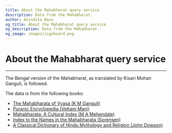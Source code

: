 ```yaml
---
title: About the Mahabharat query service
description: Data from the Mahabharat.
author: Anindita Basu
og_title: About the Mahabharat query service
og_description: Data from the Mahabharat.
og_image: images/signboard.png
---
```


# About the Mahabharat query service

<hr/>

The Bengal version of the Mahabharat, as translated by Kisari Mohan Ganguli, is followed. 

The data is from the following books: 

-  [The Mahabharata of Vyasa (K M Ganguli)](https://archive.org/details/TheMahabharataOfKrishna-dwaipayanaVyasa)
-  [Puranic Encyclopedia (Vettam Mani)](https://archive.org/details/puranicencyclopa00maniuoft)
-  [Mahabharata: A Cultural Index (M A Mehendale)](http://www.sanskrit-lexicon.uni-koeln.de/scans/MCIScan/2014/web/webtc/download.html)
-  [Index to the Names in the Mahabharata (Sorensen)](http://www.sanskrit-lexicon.uni-koeln.de/scans/INMScan/2013/web/webtc/download.html)
-  [A Classical Dictionary of Hindu Mythology and Religion (John Dowson)](https://archive.org/details/aclassicaldictio00dowsuoft/page/n28/mode/2up)